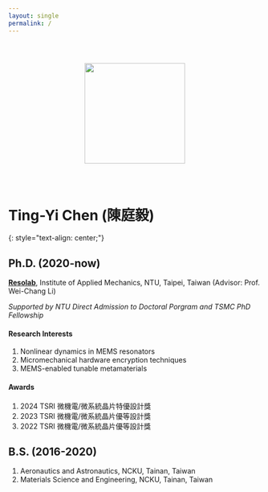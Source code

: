 ```yaml
---
layout: single
permalink: /
---
```


<center><img src="https://i.imgur.com/gVcnSDg.png" style="margin: 3em;" width="200"></center>

# Ting-Yi Chen (陳庭毅)
{: style="text-align: center;"}
## Ph.D. (2020-now)
[**Resolab**](http://ntureso.com/), Institute of Applied Mechanics, NTU, Taipei, Taiwan (Advisor: Prof. Wei-Chang Li)

*Supported by NTU Direct Admission to Doctoral Porgram and TSMC PhD Fellowship*

#### Research Interests
1. Nonlinear dynamics in MEMS resonators
2. Micromechanical hardware encryption techniques
3. MEMS-enabled tunable metamaterials

#### Awards
1. 2024 TSRI 微機電/微系統晶片特優設計獎
2. 2023 TSRI 微機電/微系統晶片優等設計獎
3. 2022 TSRI 微機電/微系統晶片優等設計獎

## B.S. (2016-2020)
1. Aeronautics and Astronautics, NCKU, Tainan, Taiwan 
2. Materials Science and Engineering, NCKU, Tainan, Taiwan